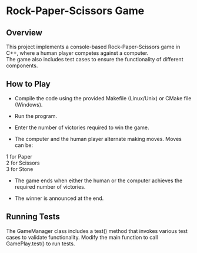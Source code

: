 # Rock-Paper-Scissors Game  

## Overview  

This project implements a console-based Rock-Paper-Scissors game in C++, where a human player competes against a computer.     
The game also includes test cases to ensure the functionality of different components.  

## How to Play  

- Compile the code using the provided Makefile (Linux/Unix) or CMake file (Windows).   

- Run the program.  

- Enter the number of victories required to win the game.  

- The computer and the human player alternate making moves. Moves can be:  

1 for Paper  
2 for Scissors  
3 for Stone  

- The game ends when either the human or the computer achieves the required number of victories.  

- The winner is announced at the end.  

## Running Tests  

The GameManager class includes a test() method that invokes various test cases to validate functionality. Modify the main function to call GamePlay.test() to run tests.  